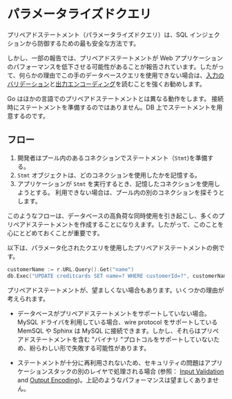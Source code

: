 パラメータライズドクエリ
=====================

プリペアドステートメント（パラメータライズドクエリ）は、SQL インジェクションから防御するための最も安全な方法です。

しかし、一部の報告では、プリペアドステートメントが Web アプリケーションのパフォーマンスを低下させる可能性があることが報告されています。したがって、何らかの理由でこの手のデータベースクエリを使用できない場合は、[入力のバリデーション][1]と[出力エンコーディング][2]を読むことを強くお勧めします。

Go はほかの言語でのプリペアドステートメントとは異なる動作をします。
接続時にステートメントを準備するのではありません。DB 上でステートメントを用意するのです。

## フロー

1. 開発者はプール内のあるコネクションでステートメント（`Stmt`)を準備する。
2. `Stmt` オブジェクトは、どのコネクションを使用したかを記憶する。
3. アプリケーションが `Stmt` を実行するとき、記憶したコネクションを使用しようとする。
   利用できない場合は、プール内の別のコネクションを探そうとします。

このようなフローは、データベースの高負荷な同時使用を引き起こし、多くのプリペアドステートメントを作成することになりえます。したがって、このことを心にとどめておくことが重要です。

以下は、パラメータ化されたクエリを使用したプリペアドステートメントの例です。

```go
customerName := r.URL.Query().Get("name")
db.Exec("UPDATE creditcards SET name=? WHERE customerId=?", customerName, 233, 90)
```

プリペアドステートメントが、望ましくない場合もあります。いくつかの理由が考えられます。

* データベースがプリペアドステートメントをサポートしていない場合。
MySQL ドライバを利用している場合、wire protocol をサポートしている　MemSQL や Sphinx は MySQL に接続できます。しかし、それらはプリペアドステートメントを含む "バイナリ "プロトコルをサポートしていないため、紛らわしい形で失敗する可能性があります。

* ステートメントが十分に再利用されないため、セキュリティの問題はアプリケーションスタックの別のレイヤで処理される場合 (参照： [Input Validation][1] and [Output Encoding][2])。上記のようなパフォーマンスは望ましくありません。

[1]: ../input-validation/README.md
[2]: ../output-encoding/README.md
